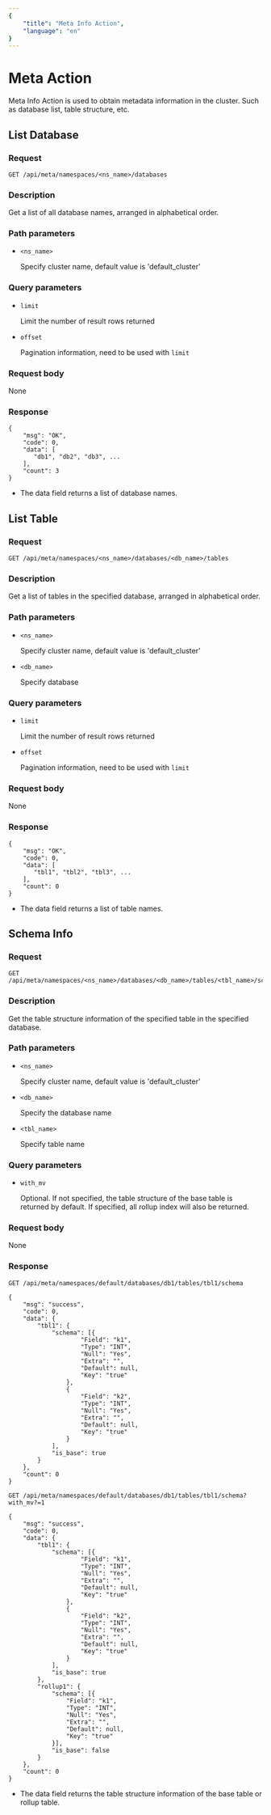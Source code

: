 ```yaml
---
{
    "title": "Meta Info Action",
    "language": "en"
}
---
```


<!-- 
Licensed to the Apache Software Foundation (ASF) under one
or more contributor license agreements.  See the NOTICE file
distributed with this work for additional information
regarding copyright ownership.  The ASF licenses this file
to you under the Apache License, Version 2.0 (the
"License"); you may not use this file except in compliance
with the License.  You may obtain a copy of the License at

  http://www.apache.org/licenses/LICENSE-2.0

Unless required by applicable law or agreed to in writing,
software distributed under the License is distributed on an
"AS IS" BASIS, WITHOUT WARRANTIES OR CONDITIONS OF ANY
KIND, either express or implied.  See the License for the
specific language governing permissions and limitations
under the License.
-->

# Meta Action

Meta Info Action is used to obtain metadata information in the cluster. Such as database list, table structure, etc.

## List Database

### Request

```
GET /api/meta/namespaces/<ns_name>/databases
```

### Description

Get a list of all database names, arranged in alphabetical order.
    
### Path parameters

* `<ns_name>`

    Specify cluster name, default value is 'default_cluster'

### Query parameters

* `limit`

    Limit the number of result rows returned
    
* `offset`

    Pagination information, need to be used with `limit`
    
### Request body

None

### Response

```
{
	"msg": "OK",
	"code": 0,
	"data": [
	   "db1", "db2", "db3", ...  
	],
	"count": 3
}
```

* The data field returns a list of database names.

## List Table

### Request

```
GET /api/meta/namespaces/<ns_name>/databases/<db_name>/tables
```

### Description

Get a list of tables in the specified database, arranged in alphabetical order.
    
### Path parameters
* `<ns_name>`

  Specify cluster name, default value is 'default_cluster'

* `<db_name>`

    Specify database

### Query parameters

* `limit`

    Limit the number of result rows returned
    
* `offset`

    Pagination information, need to be used with `limit`

### Request body

None

### Response

```
{
	"msg": "OK",
	"code": 0,
	"data": [
	   "tbl1", "tbl2", "tbl3", ...  
	],
	"count": 0
}
```

* The data field returns a list of table names.

## Schema Info

### Request

```
GET /api/meta/namespaces/<ns_name>/databases/<db_name>/tables/<tbl_name>/schema
```

### Description

Get the table structure information of the specified table in the specified database.
    
### Path parameters
* `<ns_name>`

  Specify cluster name, default value is 'default_cluster'

* `<db_name>`

    Specify the database name
    
* `<tbl_name>`

    Specify table name

### Query parameters

* `with_mv`

    Optional. If not specified, the table structure of the base table is returned by default. If specified, all rollup index will also be returned.

### Request body

None

### Response

```
GET /api/meta/namespaces/default/databases/db1/tables/tbl1/schema

{
	"msg": "success",
	"code": 0,
	"data": {
		"tbl1": {
			"schema": [{
					"Field": "k1",
					"Type": "INT",
					"Null": "Yes",
					"Extra": "",
					"Default": null,
					"Key": "true"
				},
				{
					"Field": "k2",
					"Type": "INT",
					"Null": "Yes",
					"Extra": "",
					"Default": null,
					"Key": "true"
				}
			],
			"is_base": true
		}
	},
	"count": 0
}
```

```
GET /api/meta/namespaces/default/databases/db1/tables/tbl1/schema?with_mv?=1

{
	"msg": "success",
	"code": 0,
	"data": {
		"tbl1": {
			"schema": [{
					"Field": "k1",
					"Type": "INT",
					"Null": "Yes",
					"Extra": "",
					"Default": null,
					"Key": "true"
				},
				{
					"Field": "k2",
					"Type": "INT",
					"Null": "Yes",
					"Extra": "",
					"Default": null,
					"Key": "true"
				}
			],
			"is_base": true
		},
		"rollup1": {
			"schema": [{
				"Field": "k1",
				"Type": "INT",
				"Null": "Yes",
				"Extra": "",
				"Default": null,
				"Key": "true"
			}],
			"is_base": false
		}
	},
	"count": 0
}
```

* The data field returns the table structure information of the base table or rollup table.
